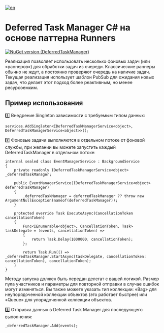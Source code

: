 [![en](https://img.shields.io/badge/lang-en-red.svg)](./README.md)

# Deferred Task Manager C# на основе паттерна Runners

[![NuGet version (DeferredTaskManager)](https://img.shields.io/nuget/v/DeferredTaskManager.svg?style=flat-square)](https://www.nuget.org/packages/DeferredTaskManager)

Реализация позволяет использовать несколько фоновых задач (или «раннеров») для обработки задач из очереди. Классические раннеры обычно не ждут, а постоянно проверяют очередь на наличие задач. Текущая реализация использует шаблон PubSub для ожидания новых задач, что делает этот подход более реактивным, но менее ресурсоемким.

## Пример использования

1️⃣ Внедрение Singleton зависимости с требуемым типом данных:

```
services.AddSingleton<IDeferredTaskManagerService<object>, DeferredTaskManagerService<object>>();
```

2️⃣ Фоновые задачи выполняются в отдельном потоке от фоновой службы, при желании вы можете запустить каждый DeferredTaskManager в отдельном потоке:

```
internal sealed class EventManagerService : BackgroundService
{
    private readonly IDeferredTaskManagerService<object> _deferredTaskManager;

    public EventManagerService(IDeferredTaskManagerService<object> deferredTaskManager)
    {
        _deferredTaskManager = deferredTaskManager ?? throw new ArgumentNullException(nameof(deferredTaskManager));
    }

    protected override Task ExecuteAsync(CancellationToken cancellationToken)
    {
        Func<IEnumerable<object>, CancellationToken, Task> taskDelegate = (events, cancellationToken) =>
        {
            return Task.Delay(1000000, cancellationToken);
        };

        return Task.Run(() => _deferredTaskManager.StartAsync(taskDelegate, cancellationToken: cancellationToken), cancellationToken);
    }
}
```

Методу запуска должен быть передан делегат с вашей логикой. Размер пула участников и параметры для повторной отправки в случае ошибок могут изменяться. Вы также можете указать тип коллекции: «Bag» для неупорядоченной коллекции объектов (это работает быстрее) или «Queue» для упорядоченной коллекции объектов.

3️⃣ Отправка данных в Deferred Task Manager для последующего выполнения:

```
_deferredTaskManager.Add(events);
```

